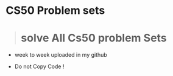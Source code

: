 # CS50 Problem sets

> # solve All Cs50  problem Sets

 - week to week uploaded in my github

- Do not Copy Code  !
